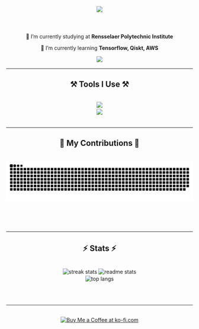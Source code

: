 <h1 align="center">
    <img src="https://readme-typing-svg.herokuapp.com/?font=Righteous&size=35&center=true&vCenter=true&width=500&height=70&duration=4000&lines=Hi+There!+👋;+I'm+Jiaqi+Weng!;" />
</h1>

<br/>

<div align="center">
 
 🏫 I’m currently studying at **Rensselaer Polytechnic Institute**
 
 🌱 I’m currently learning **Tensorflow, Qiskt, AWS**

 </div>
 
<div align="center"> 
  <a href="https://www.linkedin.com/in/jiaqi-weng-a3942a225/" target="_blank">
    <img src="https://img.shields.io/badge/LinkedIn-0077B5?style=for-the-badge&logo=linkedin&logoColor=white" target="_blank" />
  </a>
</div>

 <hr/>
 
<h2 align="center">⚒️ Tools I Use ⚒️</h2>
<br/>
<div align="center">
    <img src="https://skillicons.dev/icons?i=html,css,javascript,vscode,git,unity,eclipse,pycharm" /> <br>
    <img src="https://skillicons.dev/icons?i=tensorflow,python,latex,typescript,c,cpp,cs,java" /><br>
</div>

<br/>
<hr/>

<div align="center">
  <h2>🐍 My Contributions 🐍</h2>
  <br>
  <img alt="snake eating my contributions" src="https://raw.githubusercontent.com/A5pir1n/A5pir1n/output/github-contribution-grid-snake.svg" />
  
  <br/><br/><br/>
</div>

<hr/>

<h2 align="center">⚡ Stats ⚡</h2>
<br>
<div align=center>
  <img width= 400 src="https://streak-stats.demolab.com?user=A5pir1n&theme=iceberg" alt="streak stats"/>
  <img width=390 src="https://github-readme-stats.vercel.app/api?username=A5pir1n&show_icons=true&theme=react&rank_icon=github&border_radius=10" alt="readme stats" />
  <br/>
  <img width=325 align="center" src="https://github-readme-stats.vercel.app/api/top-langs/?username=A5pir1n&hide=HTML&langs_count=8&layout=compact&theme=react&border_radius=10&size_weight=0.5&count_weight=0.5&exclude_repo=github-readme-stats" alt="top langs" />
</div>

<br/><br/>

<hr/>

<br/>

<div align="center">
<a href='https://ko-fi.com/V7V4RAK9C' target='_blank'><img height='64' style='border:0px;height:64px;' src='https://storage.ko-fi.com/cdn/kofi1.png?v=3' border='0' alt='Buy Me a Coffee at ko-fi.com' /></a>
</div>

<br/>
